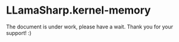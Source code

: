 # LLamaSharp.kernel-memory

The document is under work, please have a wait. Thank you for your support! :)